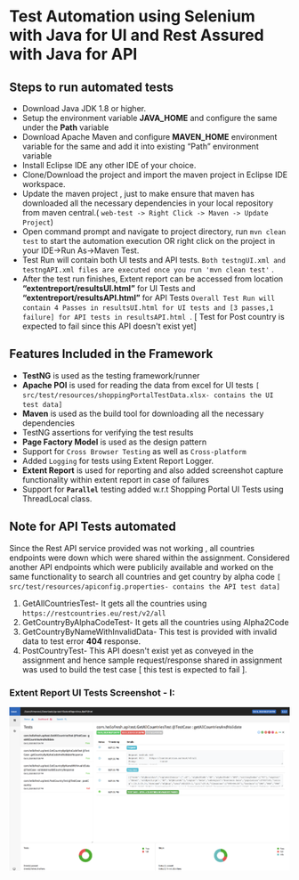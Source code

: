 # Test Automation using Selenium with Java for UI and Rest Assured with Java for API

## Steps to run automated tests

* Download Java JDK 1.8 or higher.
* Setup the environment variable **JAVA_HOME** and configure the same under the **Path** variable
* Download Apache Maven and configure **MAVEN_HOME** environment variable for the same and add it into existing “Path” environment variable 
* Install Eclipse IDE any other IDE of your choice.
* Clone/Download the project and import the  maven project in Eclipse IDE workspace.
* Update the maven project , just to make ensure that maven has downloaded all the necessary dependencies in your local repository from maven central.( `web-test -> Right Click -> Maven -> Update Project`)
* Open command prompt and navigate to project directory, run `mvn clean test` to start the automation execution OR right click on the project in your IDE->Run As->Maven Test.
* Test Run will contain both UI tests and API tests. `Both testngUI.xml and testngAPI.xml files are executed once you run 'mvn clean test'` .
* After the test run finishes, Extent report can be accessed from location **“extentreport/resultsUI.html”**  for UI Tests and **“extentreport/resultsAPI.html”** for API Tests `Overall Test Run will contain 4 Passes in resultsUI.html for UI tests and [3 passes,1 failure] for API tests in resultsAPI.html `. [ Test for Post country is expected to fail since this API doesn't exist yet]


## Features Included in the Framework

* **TestNG** is used as the testing framework/runner
* **Apache POI** is used for reading the data from excel for UI tests `[ src/test/resources/shoppingPortalTestData.xlsx- contains the UI test data]`
* **Maven** is used as the build tool for downloading all the necessary dependencies
* TestNG assertions for verifying the test results
* **Page Factory Model** is used as the design pattern
* Support for `Cross Browser Testing` as well as `Cross-platform`
* Added `Logging` for tests using Extent Report Logger.
* **Extent Report** is used for reporting and also added screenshot capture functionality within extent report in case of failures
* Support for **`Parallel`** testing added w.r.t Shopping Portal UI Tests using ThreadLocal class.

## Note for API Tests automated

Since the Rest API service provided was not working , all countries endpoints were down which were shared within the assignment. Considered another API endpoints which were publicily available and worked on the same functionality to search all countries and get country by alpha code `[ src/test/resources/apiconfig.properties- contains the API test data]`

1.  GetAllCountriesTest- It gets all the countries using `https://restcountries.eu/rest/v2/all`
2.  GetCountryByAlphaCodeTest- It gets all the countries using Alpha2Code
3.  GetCountryByNameWithInvalidData- This test is provided with invalid data to test error **404** response.
4.  PostCountryTest- This API doesn't exist yet as conveyed in the assignment and hence sample request/response shared in assignment was used to build the test case [ this test is expected to fail ].

### Extent Report UI Tests Screenshot - I:
![ScreenShot](https://github.com/himanshu323/web-test/blob/master/images/APITests.png?raw=true)
